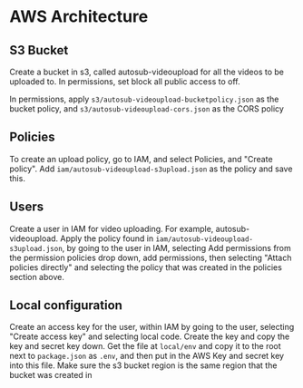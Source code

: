 # AWS Architecture

## S3 Bucket
Create a bucket in s3, called autosub-videoupload for all the videos to be
uploaded to. In permissions, set block all public access to off.

In permissions, apply `s3/autosub-videoupload-bucketpolicy.json` as the bucket
policy, and `s3/autosub-videoupload-cors.json` as the CORS policy

## Policies
To create an upload policy, go to IAM, and select Policies, and "Create policy".
Add `iam/autosub-videoupload-s3upload.json` as the policy and save this.

## Users
Create a user in IAM for video uploading. For example, autosub-videoupload.
Apply the policy found in `iam/autosub-videoupload-s3upload.json`, by going to
the user in IAM, selecting Add permissions from the permission policies drop down,
add permissions, then selecting "Attach policies directly" and selecting the
policy that was created in the policies section above.

## Local configuration
Create an access key for the user, within IAM by going to the user, selecting
"Create access key" and selecting local code. Create the key and copy the key and
secret key down. Get the file at `local/env` and copy it to the root next to
`package.json` as `.env`, and then put in the AWS Key and secret key into this
file. Make sure the s3 bucket region is the same region that the bucket was
created in

